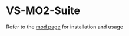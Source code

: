 # VS-MO2-Suite

Refer to the [mod page](https://mods.vintagestory.at/vsmosupportplugin) for installation and usage
